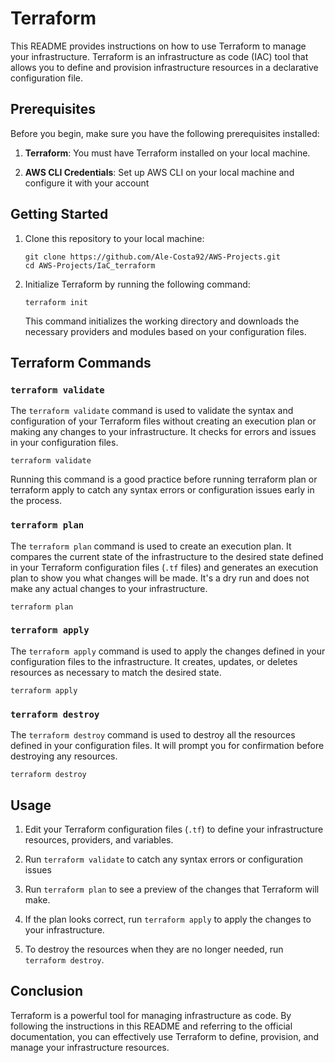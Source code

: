 # Terraform

This README provides instructions on how to use Terraform to manage your infrastructure. Terraform is an infrastructure as code (IAC) tool that allows you to define and provision infrastructure resources in a declarative configuration file.

## Prerequisites

Before you begin, make sure you have the following prerequisites installed:

1. **Terraform**: You must have Terraform installed on your local machine.

2. **AWS CLI Credentials**: Set up AWS CLI on your local machine and configure it with your account

## Getting Started

1. Clone this repository to your local machine:

   ```shell
   git clone https://github.com/Ale-Costa92/AWS-Projects.git
   cd AWS-Projects/IaC_terraform
   ```

2. Initialize Terraform by running the following command:

   ```shell
   terraform init
   ```

   This command initializes the working directory and downloads the necessary providers and modules based on your configuration files.

## Terraform Commands

### `terraform validate`
The `terraform validate` command is used to validate the syntax and configuration of your Terraform files without creating an execution plan or making any changes to your infrastructure. It checks for errors and issues in your configuration files.

```shell
terraform validate
```
Running this command is a good practice before running terraform plan or terraform apply to catch any syntax errors or configuration issues early in the process.

### `terraform plan`

The `terraform plan` command is used to create an execution plan. It compares the current state of the infrastructure to the desired state defined in your Terraform configuration files (`.tf` files) and generates an execution plan to show you what changes will be made. It's a dry run and does not make any actual changes to your infrastructure.

```shell
terraform plan
```

### `terraform apply`

The `terraform apply` command is used to apply the changes defined in your configuration files to the infrastructure. It creates, updates, or deletes resources as necessary to match the desired state.

```shell
terraform apply
```

### `terraform destroy`

The `terraform destroy` command is used to destroy all the resources defined in your configuration files. It will prompt you for confirmation before destroying any resources.

```shell
terraform destroy
```

## Usage

1. Edit your Terraform configuration files (`.tf`) to define your infrastructure resources, providers, and variables.

2. Run `terraform validate` to catch any syntax errors or configuration issues

2. Run `terraform plan` to see a preview of the changes that Terraform will make.

3. If the plan looks correct, run `terraform apply` to apply the changes to your infrastructure.

4. To destroy the resources when they are no longer needed, run `terraform destroy`.


## Conclusion

Terraform is a powerful tool for managing infrastructure as code. By following the instructions in this README and referring to the official documentation, you can effectively use Terraform to define, provision, and manage your infrastructure resources.
